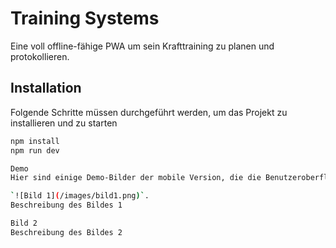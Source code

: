 # Training Systems

Eine voll offline-fähige PWA um sein Krafttraining zu planen und protokollieren.

## Installation

Folgende Schritte müssen durchgeführt werden, um das Projekt zu installieren und zu starten

```bash
npm install
npm run dev 

Demo
Hier sind einige Demo-Bilder der mobile Version, die die Benutzeroberfläche und Funktionen des Systems zeigen:

`![Bild 1](/images/bild1.png)`.
Beschreibung des Bildes 1

Bild 2
Beschreibung des Bildes 2
